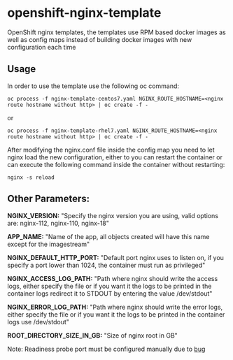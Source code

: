 

# openshift-nginx-template
OpenShift nginx templates, the templates use RPM based docker images as well as config maps instead of building docker images with new configuration each time

## Usage
In order to use the template use the following oc command:

    oc process -f nginx-template-centos7.yaml NGINX_ROUTE_HOSTNAME=<nginx route hostname without http> | oc create -f -

or

    oc process -f nginx-template-rhel7.yaml NGINX_ROUTE_HOSTNAME=<nginx route hostname without http> | oc create -f -


After modifying the nginx.conf file inside the config map you need to let nginx load the new configuration, either to you can restart the container or can execute the following command inside the container without restarting:

    nginx -s reload

## Other Parameters:

**NGINX_VERSION:**
"Specify the nginx version you are using, valid options are: nginx-112, nginx-110, nginx-18" 

**APP_NAME:**
"Name of the app, all objects created will have this name except for the imagestream"

**NGINX_DEFAULT_HTTP_PORT:**
"Default port nginx uses to listen on, if you specify a port lower than 1024, the container must run as privileged"

**NGINX_ACCESS_LOG_PATH:**
"Path where nginx should write the access logs, either specify the file or if you want it the logs to be printed in the container logs redirect it to STDOUT by entering the value /dev/stdout"

**NGINX_ERROR_LOG_PATH:**
"Path where nginx should write the error logs, either specify the file or if you want it the logs to be printed in the container logs use /dev/stdout"

**ROOT_DIRECTORY_SIZE_IN_GB:**
"Size of nginx root in GB"

Note: Readiness probe port must be configured manually due to [bug](https://bugzilla.redhat.com/show_bug.cgi?id=1332871)
